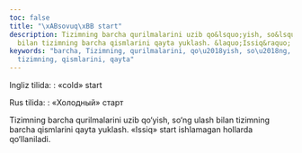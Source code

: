 ```yaml
---
toc: false
title: "\xABsovuq\xBB start"
description: Tizimning barcha qurilmalarini uzib qo&lsquo;yish, so&lsquo;ng ulash
  bilan tizimning barcha qismlarini qayta yuklash. &laquo;Issiq&raquo; ...
keywords: "barcha, Tizimning, qurilmalarini, qo\u2018yish, so\u2018ng, ulash, bilan,
  tizimning, qismlarini, qayta"
---
```


Ingliz tilida:
:   «cold» start

Rus tilida:
:   «Холодный» старт

Tizimning barcha qurilmalarini uzib qo‘yish, so‘ng ulash bilan tizimning barcha qismlarini qayta yuklash. «Issiq» start ishlamagan hollarda qo‘llaniladi.